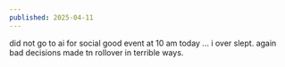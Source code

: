 ```yaml
---
published: 2025-04-11
---
```


did not go to ai for social good event at 10 am today ... i over slept. again bad decisions made tn rollover in terrible ways.